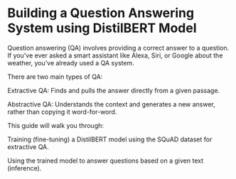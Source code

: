 # Building a Question Answering System using DistilBERT Model

Question answering (QA) involves providing a correct answer to a question. If you've ever asked a smart assistant like Alexa, Siri, or Google about the weather, you’ve already used a QA system.

There are two main types of QA:

Extractive QA: Finds and pulls the answer directly from a given passage.

Abstractive QA: Understands the context and generates a new answer, rather than copying it word-for-word.

This guide will walk you through:

Training (fine-tuning) a DistilBERT model using the SQuAD dataset for extractive QA.

Using the trained model to answer questions based on a given text (inference).